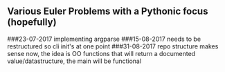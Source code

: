 Various Euler Problems with a Pythonic focus (hopefully)
--------------------------------------------------------
###23-07-2017
implementing argparse
###15-08-2017
needs to be restructured so cli init's at one point
###31-08-2017
repo structure makes sense now, the idea is OO functions that will return a documented value/datastructure,
the main will be functional 

